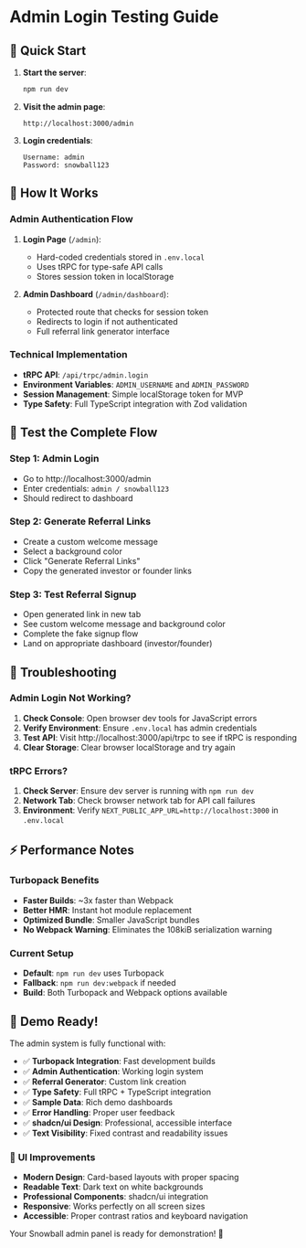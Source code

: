 # Admin Login Testing Guide

## 🚀 Quick Start

1. **Start the server**:
   ```bash
   npm run dev
   ```

2. **Visit the admin page**:
   ```
   http://localhost:3000/admin
   ```

3. **Login credentials**:
   ```
   Username: admin
   Password: snowball123
   ```

## 🔧 How It Works

### Admin Authentication Flow
1. **Login Page** (`/admin`):
   - Hard-coded credentials stored in `.env.local`
   - Uses tRPC for type-safe API calls
   - Stores session token in localStorage

2. **Admin Dashboard** (`/admin/dashboard`):
   - Protected route that checks for session token
   - Redirects to login if not authenticated
   - Full referral link generator interface

### Technical Implementation
- **tRPC API**: `/api/trpc/admin.login`
- **Environment Variables**: `ADMIN_USERNAME` and `ADMIN_PASSWORD`
- **Session Management**: Simple localStorage token for MVP
- **Type Safety**: Full TypeScript integration with Zod validation

## 🎯 Test the Complete Flow

### Step 1: Admin Login
- Go to http://localhost:3000/admin
- Enter credentials: `admin / snowball123`
- Should redirect to dashboard

### Step 2: Generate Referral Links
- Create a custom welcome message
- Select a background color
- Click "Generate Referral Links"
- Copy the generated investor or founder links

### Step 3: Test Referral Signup
- Open generated link in new tab
- See custom welcome message and background color
- Complete the fake signup flow
- Land on appropriate dashboard (investor/founder)

## 🐛 Troubleshooting

### Admin Login Not Working?
1. **Check Console**: Open browser dev tools for JavaScript errors
2. **Verify Environment**: Ensure `.env.local` has admin credentials
3. **Test API**: Visit http://localhost:3000/api/trpc to see if tRPC is responding
4. **Clear Storage**: Clear browser localStorage and try again

### tRPC Errors?
1. **Check Server**: Ensure dev server is running with `npm run dev`
2. **Network Tab**: Check browser network tab for API call failures
3. **Environment**: Verify `NEXT_PUBLIC_APP_URL=http://localhost:3000` in `.env.local`

## ⚡ Performance Notes

### Turbopack Benefits
- **Faster Builds**: ~3x faster than Webpack
- **Better HMR**: Instant hot module replacement
- **Optimized Bundle**: Smaller JavaScript bundles
- **No Webpack Warning**: Eliminates the 108kiB serialization warning

### Current Setup
- **Default**: `npm run dev` uses Turbopack
- **Fallback**: `npm run dev:webpack` if needed
- **Build**: Both Turbopack and Webpack options available

## 🎉 Demo Ready!

The admin system is fully functional with:
- ✅ **Turbopack Integration**: Fast development builds
- ✅ **Admin Authentication**: Working login system
- ✅ **Referral Generator**: Custom link creation
- ✅ **Type Safety**: Full tRPC + TypeScript integration
- ✅ **Sample Data**: Rich demo dashboards
- ✅ **Error Handling**: Proper user feedback
- ✅ **shadcn/ui Design**: Professional, accessible interface
- ✅ **Text Visibility**: Fixed contrast and readability issues

### 🎨 **UI Improvements**
- **Modern Design**: Card-based layouts with proper spacing
- **Readable Text**: Dark text on white backgrounds
- **Professional Components**: shadcn/ui integration
- **Responsive**: Works perfectly on all screen sizes
- **Accessible**: Proper contrast ratios and keyboard navigation

Your Snowball admin panel is ready for demonstration! 🚀
